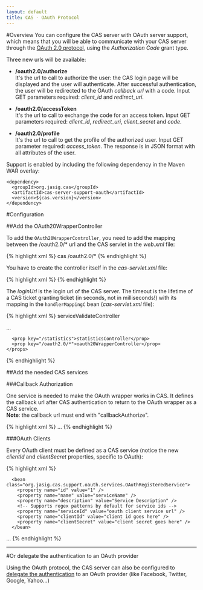 ```yaml
---
layout: default
title: CAS - OAuth Protocol
---
```

<a name="Overview">  </a>
#Overview
You can configure the CAS server with OAuth server support, which means that you will be able to communicate with your CAS server through the [OAuth 2.0 protocol](http://oauth.net/2/), using the *Authorization Code* grant type.

Three new urls will be available:

* **/oauth2.0/authorize**  
It's the url to call to authorize the user: the CAS login page will be displayed and the user will authenticate. After successful authentication, the user will be redirected to the OAuth *callback url* with a code. Input GET parameters required: *client_id* and *redirect_uri*.

* **/oauth2.0/accessToken**  
It's the url to call to exchange the code for an access token. Input GET parameters required: *client_id*, *redirect_uri*, *client_secret* and *code*.

* **/oauth2.0/profile**  
It's the url to call to get the profile of the authorized user. Input GET parameter required: *access_token*. The response is in JSON format with all attributes of the user.

Support is enabled by including the following dependency in the Maven WAR overlay:

    <dependency>
      <groupId>org.jasig.cas</groupId>
      <artifactId>cas-server-support-oauth</artifactId>
      <version>${cas.version}</version>
    </dependency>


<a name="Configuration">  </a>
#Configuration

<a name="AddtheOAuth20WrapperController">  </a>
##Add the OAuth20WrapperController

To add the `OAuth20WrapperController`, you need to add the mapping between the /oauth2.0/* url and the CAS servlet in the *web.xml* file:

{% highlight xml %}
<servlet-mapping>
  <servlet-name>cas</servlet-name>
  <url-pattern>/oauth2.0/*</url-pattern>
</servlet-mapping>
{% endhighlight %}

You have to create the controller itself in the *cas-servlet.xml* file:

{% highlight xml %}
<bean
  id="oauth20WrapperController"
  class="org.jasig.cas.support.oauth.web.OAuth20WrapperController"
  p:loginUrl="http://mycasserverwithoauthwrapper/login"
  p:servicesManager-ref="servicesManager"
  p:ticketRegistry-ref="ticketRegistry"
  p:timeout="7200" />
{% endhighlight %}

The *loginUrl* is the login url of the CAS server. The timeout is the lifetime of a CAS ticket granting ticket (in seconds, not in milliseconds!) with its mapping in the `handlerMappingC` bean (*cas-servlet.xml* file):

{% highlight xml %}
<bean id="handlerMappingC" class="org.springframework.web.servlet.handler.SimpleUrlHandlerMapping">
  <property name="mappings">
    <props>
      <prop key="/serviceValidate">serviceValidateController</prop>
 
   ...
 
      <prop key="/statistics">statisticsController</prop>
      <prop key="/oauth2.0/*">oauth20WrapperController</prop>
    </props>
  </property>
  <property name="alwaysUseFullPath" value="true" />
</bean>
{% endhighlight %}

<a name="AddtheneededCASservices">  </a>
##Add the needed CAS services

<a name="CallbackAuthorization">  </a>
###Callback Authorization

One service is needed to make the OAuth wrapper works in CAS. It defines the callback url after CAS authentication to return to the OAuth wrapper as a CAS service.  
**Note**: the callback url must end with "callbackAuthorize".

{% highlight xml %}
<bean id="serviceRegistryDao" class="org.jasig.cas.services.InMemoryServiceRegistryDaoImpl">
  <property name="registeredServices">
    <list>
      <!-- A dedicated component to recognize OAuth Callback Authorization requests -->
      <bean class="org.jasig.cas.support.oauth.services.OAuthCallbackAuthorizeService">
        <property name="id" value="0" />
        <property name="name" value="HTTP" />
        <property name="description" value="oauth wrapper callback url" />
        <!-- By default, only support regex patterns if/when needed -->
        <property name="serviceId" value="${server.prefix}/oauth2.0/callbackAuthorize" />
      </bean>
...
{% endhighlight %}

<a name="OAuthClients">  </a>
###OAuth Clients

Every OAuth client must be defined as a CAS service (notice the new *clientId* and *clientSecret* properties, specific to OAuth):

{% highlight xml %}
<bean id="serviceRegistryDao" class="org.jasig.cas.services.InMemoryServiceRegistryDaoImpl">
  <property name="registeredServices">
    <list>
       
      <bean class="org.jasig.cas.support.oauth.services.OAuthRegisteredService">
        <property name="id" value="1" />
        <property name="name" value="serviceName" />
        <property name="description" value="Service Description" />
        <!-- Supports regex patterns by default for service ids -->
        <property name="serviceId" value="oauth client service url" />
        <property name="clientId" value="client id goes here" />
        <property name="clientSecret" value="client secret goes here" />
      </bean>
...
{% endhighlight %}

***

<a name="OrdelegatetheauthenticationtoanOAuthprovider">  </a>
#Or delegate the authentication to an OAuth provider

Using the OAuth protocol, the CAS server can also be configured to [delegate the authentication](../integration/Delegate-Authentication.html) to an OAuth provider (like Facebook, Twitter, Google, Yahoo...)

